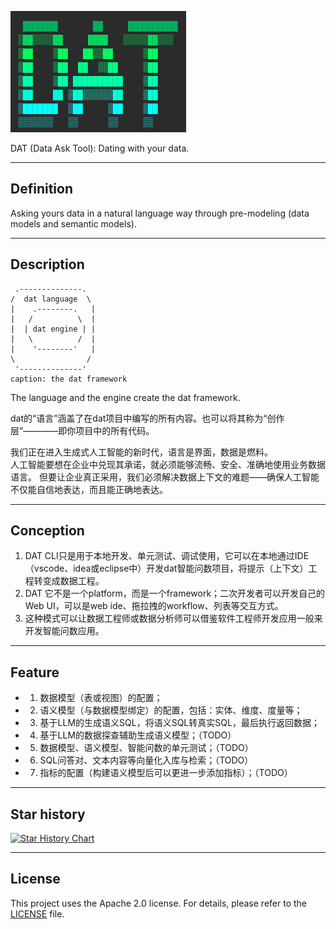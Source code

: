 
![DAT](./images/dat.png)

DAT (Data Ask Tool): Dating with your data.


---


## Definition

Asking yours data in a natural language way through pre-modeling (data models and semantic models).


---


## Description

```
 .--------------.
/  dat language  \
|    .--------.   |
|   /          \  |
|  | dat engine | |
|   \          /  |
|    '--------'   |
\                /
 '--------------'
caption: the dat framework
```

The language and the engine create the dat framework.

dat的“语言”涵盖了在dat项目中编写的所有内容。也可以将其称为“创作层”————即你项目中的所有代码。

我们正在进入生成式人工智能的新时代，语言是界面，数据是燃料。  
人工智能要想在企业中兑现其承诺，就必须能够流畅、安全、准确地使用业务数据语言。
但要让企业真正采用，我们必须解决数据上下文的难题——确保人工智能不仅能自信地表达，而且能正确地表达。


---


## Conception

1. DAT CLI只是用于本地开发、单元测试、调试使用，它可以在本地通过IDE（vscode、idea或eclipse中）开发dat智能问数项目，将提示（上下文）工程转变成数据工程。
2. DAT 它不是一个platform，而是一个framework；二次开发者可以开发自己的Web UI，可以是web ide、拖拉拽的workflow、列表等交互方式。
3. 这种模式可以让数据工程师或数据分析师可以借鉴软件工程师开发应用一般来开发智能问数应用。


---

## Feature

- 1. 数据模型（表或视图）的配置；
- 2. 语义模型（与数据模型绑定）的配置，包括：实体、维度、度量等；
- 3. 基于LLM的生成语义SQL，将语义SQL转真实SQL，最后执行返回数据；
- 4. 基于LLM的数据探查辅助生成语义模型；（TODO）
- 5. 数据模型、语义模型、智能问数的单元测试；（TODO）
- 6. SQL问答对、文本内容等向量化入库与检索；（TODO）
- 7. 指标的配置（构建语义模型后可以更进一步添加指标）；（TODO）


---

## Star history

[![Star History Chart](https://api.star-history.com/svg?repos=junjiem/dat&type=Date)](https://star-history.com/#junjiem/dat&Date)


---

## License

This project uses the Apache 2.0 license. For details, please refer to the [LICENSE](https://github.com/junjiem/dat/blob/main/LICENSE) file.

